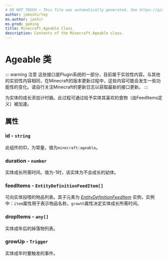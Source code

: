 ```yaml
---
# DO NOT TOUCH — This file was automatically generated. See https://github.com/Mojang/MinecraftScriptingApiDocsGenerator to modify descriptions, examples, etc.
author: jakeshirley
ms.author: jashir
ms.prod: gaming
title: Minecraft.Ageable Class
description: Contents of the Minecraft.Ageable class.
---
```

# Ageable 类

::: warning 注意
这些接口是Plugin系统的一部分，目前属于实验性内容。与其他的实验性内容相同，在Minecraft的版本更新过程中，这些内容可能会发生一些功能性的变化。请自行关注Minecraft的更新日志以获取最新的接口更新。
:::

为实体的成长添加计时器。此过程可通过给予实体其喜欢的食物（由FeedItems定义）被加速。

## 属性

### **id** - `string`

此组件的ID，为常量，值为`minecraft:ageable`。

### **duration** - `number`

实体成长所需时间。值为-1时，该实体为不会成长的幼体。

### **feedItems** - `EntityDefinitionFeedItem[]`

可向实体投喂的物品列表。其子元素为 [*EntityDefinitionFeedItem*](EntityDefinitionFeedItem.md) 实例，实例中：`item`属性用于表示物品名称，`growth`属性决定实体成长所需时间。

### **dropItems** - `any[]`

实体成年后的掉落物列表。

### **growUp** - `Trigger`
<!--暂定--->
实体成年时要触发的事件。
